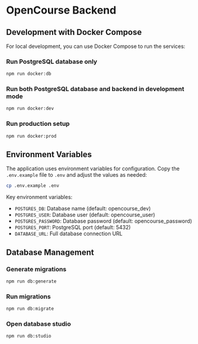 # OpenCourse Backend

## Development with Docker Compose

For local development, you can use Docker Compose to run the services:

### Run PostgreSQL database only
```bash
npm run docker:db
```

### Run both PostgreSQL database and backend in development mode
```bash
npm run docker:dev
```

### Run production setup
```bash
npm run docker:prod
```

## Environment Variables

The application uses environment variables for configuration. Copy the `.env.example` file to `.env` and adjust the values as needed:

```bash
cp .env.example .env
```

Key environment variables:
- `POSTGRES_DB`: Database name (default: opencourse_dev)
- `POSTGRES_USER`: Database user (default: opencourse_user)
- `POSTGRES_PASSWORD`: Database password (default: opencourse_password)
- `POSTGRES_PORT`: PostgreSQL port (default: 5432)
- `DATABASE_URL`: Full database connection URL

## Database Management

### Generate migrations
```bash
npm run db:generate
```

### Run migrations
```bash
npm run db:migrate
```

### Open database studio
```bash
npm run db:studio
```
